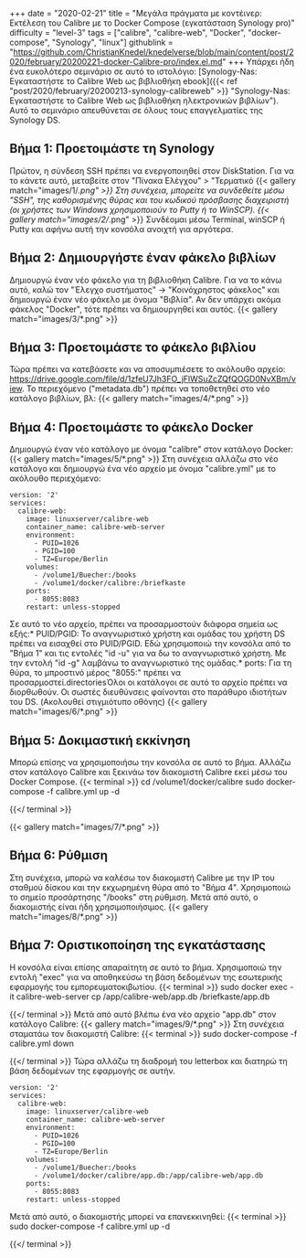 +++
date = "2020-02-21"
title = "Μεγάλα πράγματα με κοντέινερ: Εκτέλεση του Calibre με το Docker Compose (εγκατάσταση Synology pro)"
difficulty = "level-3"
tags = ["calibre", "calibre-web", "Docker", "docker-compose", "Synology", "linux"]
githublink = "https://github.com/ChristianKnedel/knedelverse/blob/main/content/post/2020/february/20200221-docker-Calibre-pro/index.el.md"
+++
Υπάρχει ήδη ένα ευκολότερο σεμινάριο σε αυτό το ιστολόγιο: [Synology-Nas: Εγκαταστήστε το Calibre Web ως βιβλιοθήκη ebook]({{< ref "post/2020/february/20200213-synology-calibreweb" >}} "Synology-Nas: Εγκαταστήστε το Calibre Web ως βιβλιοθήκη ηλεκτρονικών βιβλίων"). Αυτό το σεμινάριο απευθύνεται σε όλους τους επαγγελματίες της Synology DS.
## Βήμα 1: Προετοιμάστε τη Synology
Πρώτον, η σύνδεση SSH πρέπει να ενεργοποιηθεί στον DiskStation. Για να το κάνετε αυτό, μεταβείτε στον "Πίνακα Ελέγχου" > "Τερματικό
{{< gallery match="images/1/*.png" >}}
Στη συνέχεια, μπορείτε να συνδεθείτε μέσω "SSH", της καθορισμένης θύρας και του κωδικού πρόσβασης διαχειριστή (οι χρήστες των Windows χρησιμοποιούν το Putty ή το WinSCP).
{{< gallery match="images/2/*.png" >}}
Συνδέομαι μέσω Terminal, winSCP ή Putty και αφήνω αυτή την κονσόλα ανοιχτή για αργότερα.
## Βήμα 2: Δημιουργήστε έναν φάκελο βιβλίων
Δημιουργώ έναν νέο φάκελο για τη βιβλιοθήκη Calibre. Για να το κάνω αυτό, καλώ τον "Έλεγχο συστήματος" -> "Κοινόχρηστος φάκελος" και δημιουργώ έναν νέο φάκελο με όνομα "Βιβλία". Αν δεν υπάρχει ακόμα φάκελος "Docker", τότε πρέπει να δημιουργηθεί και αυτός.
{{< gallery match="images/3/*.png" >}}

## Βήμα 3: Προετοιμάστε το φάκελο βιβλίου
Τώρα πρέπει να κατεβάσετε και να αποσυμπιέσετε το ακόλουθο αρχείο: https://drive.google.com/file/d/1zfeU7Jh3FO_jFlWSuZcZQfQOGD0NvXBm/view. Το περιεχόμενο ("metadata.db") πρέπει να τοποθετηθεί στο νέο κατάλογο βιβλίων, βλ:
{{< gallery match="images/4/*.png" >}}

## Βήμα 4: Προετοιμάστε το φάκελο Docker
Δημιουργώ έναν νέο κατάλογο με όνομα "calibre" στον κατάλογο Docker:
{{< gallery match="images/5/*.png" >}}
Στη συνέχεια αλλάζω στο νέο κατάλογο και δημιουργώ ένα νέο αρχείο με όνομα "calibre.yml" με το ακόλουθο περιεχόμενο:
```
version: '2'
services:
  calibre-web:
    image: linuxserver/calibre-web
    container_name: calibre-web-server
    environment:
      - PUID=1026
      - PGID=100
      - TZ=Europe/Berlin
    volumes:
      - /volume1/Buecher:/books
      - /volume1/docker/calibre:/briefkaste
    ports:
      - 8055:8083
    restart: unless-stopped

```
Σε αυτό το νέο αρχείο, πρέπει να προσαρμοστούν διάφορα σημεία ως εξής:* PUID/PGID: Το αναγνωριστικό χρήστη και ομάδας του χρήστη DS πρέπει να εισαχθεί στο PUID/PGID. Εδώ χρησιμοποιώ την κονσόλα από το "Βήμα 1" και τις εντολές "id -u" για να δω το αναγνωριστικό χρήστη. Με την εντολή "id -g" λαμβάνω το αναγνωριστικό της ομάδας.* ports: Για τη θύρα, το μπροστινό μέρος "8055:" πρέπει να προσαρμοστεί.directoriesΌλοι οι κατάλογοι σε αυτό το αρχείο πρέπει να διορθωθούν. Οι σωστές διευθύνσεις φαίνονται στο παράθυρο ιδιοτήτων του DS. (Ακολουθεί στιγμιότυπο οθόνης)
{{< gallery match="images/6/*.png" >}}

## Βήμα 5: Δοκιμαστική εκκίνηση
Μπορώ επίσης να χρησιμοποιήσω την κονσόλα σε αυτό το βήμα. Αλλάζω στον κατάλογο Calibre και ξεκινάω τον διακομιστή Calibre εκεί μέσω του Docker Compose.
{{< terminal >}}
cd /volume1/docker/calibre
sudo docker-compose -f calibre.yml up -d

{{</ terminal >}}

{{< gallery match="images/7/*.png" >}}

## Βήμα 6: Ρύθμιση
Στη συνέχεια, μπορώ να καλέσω τον διακομιστή Calibre με την IP του σταθμού δίσκου και την εκχωρημένη θύρα από το "Βήμα 4". Χρησιμοποιώ το σημείο προσάρτησης "/books" στη ρύθμιση. Μετά από αυτό, ο διακομιστής είναι ήδη χρησιμοποιήσιμος.
{{< gallery match="images/8/*.png" >}}

## Βήμα 7: Οριστικοποίηση της εγκατάστασης
Η κονσόλα είναι επίσης απαραίτητη σε αυτό το βήμα. Χρησιμοποιώ την εντολή "exec" για να αποθηκεύσω τη βάση δεδομένων της εσωτερικής εφαρμογής του εμπορευματοκιβωτίου.
{{< terminal >}}
sudo docker exec -it calibre-web-server cp /app/calibre-web/app.db /briefkaste/app.db

{{</ terminal >}}
Μετά από αυτό βλέπω ένα νέο αρχείο "app.db" στον κατάλογο Calibre:
{{< gallery match="images/9/*.png" >}}
Στη συνέχεια σταματάω τον διακομιστή Calibre:
{{< terminal >}}
sudo docker-compose -f calibre.yml down

{{</ terminal >}}
Τώρα αλλάζω τη διαδρομή του letterbox και διατηρώ τη βάση δεδομένων της εφαρμογής σε αυτήν.
```
version: '2'
services:
  calibre-web:
    image: linuxserver/calibre-web
    container_name: calibre-web-server
    environment:
      - PUID=1026
      - PGID=100
      - TZ=Europe/Berlin
    volumes:
      - /volume1/Buecher:/books
      - /volume1/docker/calibre/app.db:/app/calibre-web/app.db
    ports:
      - 8055:8083
    restart: unless-stopped

```
Μετά από αυτό, ο διακομιστής μπορεί να επανεκκινηθεί:
{{< terminal >}}
sudo docker-compose -f calibre.yml up -d

{{</ terminal >}}